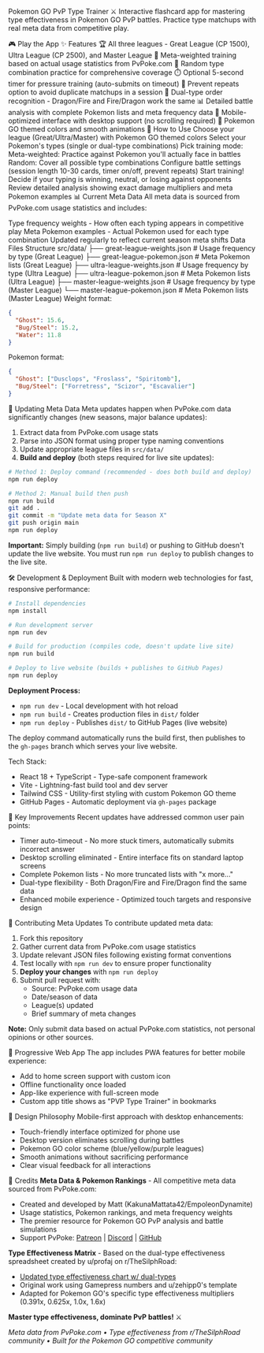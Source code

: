 Pokemon GO PvP Type Trainer ⚔️
Interactive flashcard app for mastering type effectiveness in Pokemon GO PvP battles. Practice type matchups with real meta data from competitive play.

🎮 Play the App
✨ Features
🏆 All three leagues - Great League (CP 1500), Ultra League (CP 2500), and Master League
🎯 Meta-weighted training based on actual usage statistics from PvPoke.com
🎲 Random type combination practice for comprehensive coverage
⏱️ Optional 5-second timer for pressure training (auto-submits on timeout)
🚫 Prevent repeats option to avoid duplicate matchups in a session
🔄 Dual-type order recognition - Dragon/Fire and Fire/Dragon work the same
📊 Detailed battle analysis with complete Pokemon lists and meta frequency data
📱 Mobile-optimized interface with desktop support (no scrolling required)
🎨 Pokemon GO themed colors and smooth animations
🚀 How to Use
Choose your league (Great/Ultra/Master) with Pokemon GO themed colors
Select your Pokemon's types (single or dual-type combinations)
Pick training mode:
Meta-weighted: Practice against Pokemon you'll actually face in battles
Random: Cover all possible type combinations
Configure battle settings (session length 10-30 cards, timer on/off, prevent repeats)
Start training! Decide if your typing is winning, neutral, or losing against opponents
Review detailed analysis showing exact damage multipliers and meta Pokemon examples
📊 Current Meta Data
All meta data is sourced from PvPoke.com usage statistics and includes:

Type frequency weights - How often each typing appears in competitive play
Meta Pokemon examples - Actual Pokemon used for each type combination
Updated regularly to reflect current season meta shifts
Data Files Structure
src/data/
├── great-league-weights.json    # Usage frequency by type (Great League)
├── great-league-pokemon.json    # Meta Pokemon lists (Great League)
├── ultra-league-weights.json    # Usage frequency by type (Ultra League)
├── ultra-league-pokemon.json    # Meta Pokemon lists (Ultra League)
├── master-league-weights.json   # Usage frequency by type (Master League)
└── master-league-pokemon.json   # Meta Pokemon lists (Master League)
Weight format:

```json
{
  "Ghost": 15.6,
  "Bug/Steel": 15.2,
  "Water": 11.8
}
```

Pokemon format:

```json
{
  "Ghost": ["Dusclops", "Froslass", "Spiritomb"],
  "Bug/Steel": ["Forretress", "Scizor", "Escavalier"]
}
```

🔄 Updating Meta Data
Meta updates happen when PvPoke.com data significantly changes (new seasons, major balance updates):

1. Extract data from PvPoke.com usage stats
2. Parse into JSON format using proper type naming conventions
3. Update appropriate league files in `src/data/`
4. **Build and deploy** (both steps required for live site updates):

```bash
# Method 1: Deploy command (recommended - does both build and deploy)
npm run deploy

# Method 2: Manual build then push
npm run build
git add .
git commit -m "Update meta data for Season X"
git push origin main
npm run deploy
```

**Important:** Simply building (`npm run build`) or pushing to GitHub doesn't update the live website. You must run `npm run deploy` to publish changes to the live site.

🛠️ Development & Deployment
Built with modern web technologies for fast, responsive performance:

```bash
# Install dependencies
npm install

# Run development server  
npm run dev

# Build for production (compiles code, doesn't update live site)
npm run build

# Deploy to live website (builds + publishes to GitHub Pages)
npm run deploy
```

**Deployment Process:**
- `npm run dev` - Local development with hot reload
- `npm run build` - Creates production files in `dist/` folder
- `npm run deploy` - Publishes `dist/` to GitHub Pages (live website)

The deploy command automatically runs the build first, then publishes to the `gh-pages` branch which serves your live website.

Tech Stack:

- React 18 + TypeScript - Type-safe component framework
- Vite - Lightning-fast build tool and dev server  
- Tailwind CSS - Utility-first styling with custom Pokemon GO theme
- GitHub Pages - Automatic deployment via `gh-pages` package

🎯 Key Improvements
Recent updates have addressed common user pain points:

- Timer auto-timeout - No more stuck timers, automatically submits incorrect answer
- Desktop scrolling eliminated - Entire interface fits on standard laptop screens
- Complete Pokemon lists - No more truncated lists with "x more..."
- Dual-type flexibility - Both Dragon/Fire and Fire/Dragon find the same data
- Enhanced mobile experience - Optimized touch targets and responsive design

🤝 Contributing Meta Updates
To contribute updated meta data:

1. Fork this repository
2. Gather current data from PvPoke.com usage statistics  
3. Update relevant JSON files following existing format conventions
4. Test locally with `npm run dev` to ensure proper functionality
5. **Deploy your changes** with `npm run deploy`
6. Submit pull request with:
   - Source: PvPoke.com usage data
   - Date/season of data
   - League(s) updated  
   - Brief summary of meta changes

**Note:** Only submit data based on actual PvPoke.com statistics, not personal opinions or other sources.

📱 Progressive Web App
The app includes PWA features for better mobile experience:

- Add to home screen support with custom icon
- Offline functionality once loaded
- App-like experience with full-screen mode
- Custom app title shows as "PVP Type Trainer" in bookmarks

🎨 Design Philosophy
Mobile-first approach with desktop enhancements:

- Touch-friendly interface optimized for phone use
- Desktop version eliminates scrolling during battles
- Pokemon GO color scheme (blue/yellow/purple leagues)
- Smooth animations without sacrificing performance
- Clear visual feedback for all interactions

🙏 Credits
**Meta Data & Pokemon Rankings** - All competitive meta data sourced from PvPoke.com:
- Created and developed by Matt (KakunaMattata42/EmpoleonDynamite)
- Usage statistics, Pokemon rankings, and meta frequency weights
- The premier resource for Pokemon GO PvP analysis and battle simulations
- Support PvPoke: [Patreon](https://www.patreon.com/pvpoke) | [Discord](https://discord.gg/pvpoke) | [GitHub](https://github.com/pvpoke)

**Type Effectiveness Matrix** - Based on the dual-type effectiveness spreadsheet created by u/profaj on r/TheSilphRoad:
- [Updated type effectiveness chart w/ dual-types](https://www.reddit.com/r/TheSilphRoad/comments/8qvgus/updated_type_effectiveness_chart_w_dualtypes/)
- Original work using Gamepress numbers and u/zehipp0's template
- Adapted for Pokemon GO's specific type effectiveness multipliers (0.391x, 0.625x, 1.0x, 1.6x)

**Master type effectiveness, dominate PvP battles!** ⚔️

*Meta data from PvPoke.com • Type effectiveness from r/TheSilphRoad community • Built for the Pokemon GO competitive community*
